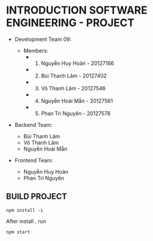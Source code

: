 # INTRODUCTION SOFTWARE ENGINEERING - PROJECT
- Development Team 09: 
    - Members: 
       - 1. Nguyễn Huy Hoàn 	- 	20127166 
       - 2. Bùi Thanh Lâm 		-   20127402 
       - 3. Võ Thanh Lâm 			- 	20127546 
       - 4. Nguyễn Hoài Mẫn 	-		20127561 
       - 5. Phan Trí Nguyên 	-		20127578 
    
 - Backend Team: 
    - Bùi Thanh Lâm
    - Võ Thanh Lâm
    - Nguyễn Hoài Mẫn
 - Frontend Team: 
    - Nguyễn Huy Hoàn
    - Phan Trí Nguyên
  
  
  

## BUILD PROJECT
```
npm install -i
```
After install , run
```
npm start
```

